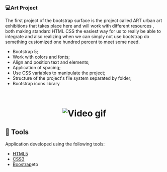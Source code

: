 ### 💻Art Project

The first project of the bootstrap surface is the project called ART urban art exhibitions that takes place here and will work with different resources , both making standard HTML CSS the easiest way for us to really be able to integrate and also realizing when we can simply not use bootstrap do something customized one hundred percent to meet some need.

- Bootstrap 5;
- Work with colors and fonts;
- Align and position text and elements;
- Application of spacing;
- Use CSS variables to manipulate the project;
- Structure of the project's file system separated by folder;
- Bootstrap icons library

  
<br />

<h1 align="center">
<img alt="Video gif " title="gif" src="./img/videoart.gif" />
</h1>




## 🧪 Tools

Application developed using the following tools:

- [HTML5](https://www.w3schools.com/html/default.asp)
- [CSS3](https://www.w3schools.com/css/default.asp)
- [Boostrap](https://getbootstrap.com/)eto
